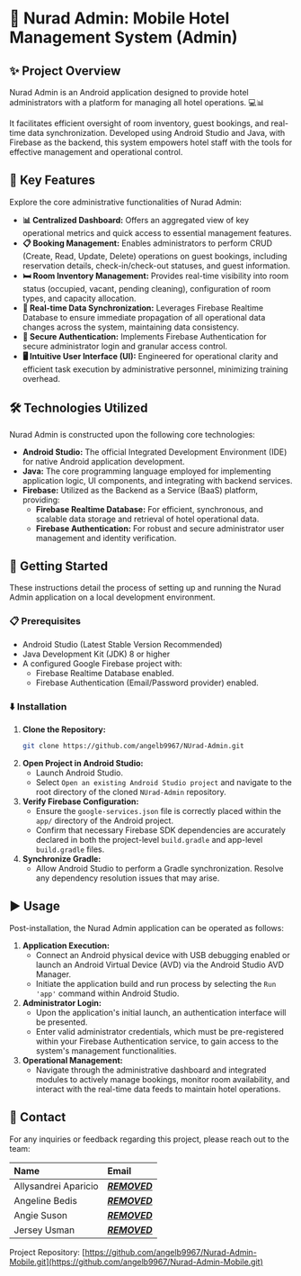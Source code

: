 # 🏨 Nurad Admin: Mobile Hotel Management System (Admin)

## ✨ Project Overview

Nurad Admin is an Android application designed to provide hotel administrators with a platform for managing all  hotel operations. 💻📊 

It facilitates efficient oversight of room inventory, guest bookings, and real-time data synchronization. Developed using Android Studio and Java, with Firebase as the backend, this system empowers hotel staff with the tools for effective management and operational control.

## 🌟 Key Features

Explore the core administrative functionalities of Nurad Admin:

*   **📊 Centralized Dashboard:** Offers an aggregated view of key operational metrics and quick access to essential management features.
*   **📋 Booking Management:** Enables administrators to perform CRUD (Create, Read, Update, Delete) operations on guest bookings, including reservation details, check-in/check-out statuses, and guest information.
*   **🛏️ Room Inventory Management:** Provides real-time visibility into room status (occupied, vacant, pending cleaning), configuration of room types, and capacity allocation.
*   **🔄 Real-time Data Synchronization:** Leverages Firebase Realtime Database to ensure immediate propagation of all operational data changes across the system, maintaining data consistency.
*   **🔐 Secure Authentication:** Implements Firebase Authentication for secure administrator login and granular access control.
*   **🖥️ Intuitive User Interface (UI):** Engineered for operational clarity and efficient task execution by administrative personnel, minimizing training overhead.

## 🛠️ Technologies Utilized

Nurad Admin is constructed upon the following core technologies:

*   **Android Studio:** The official Integrated Development Environment (IDE) for native Android application development.
*   **Java:** The core programming language employed for implementing application logic, UI components, and integrating with backend services.
*   **Firebase:** Utilized as the Backend as a Service (BaaS) platform, providing:
    *   **Firebase Realtime Database:** For efficient, synchronous, and scalable data storage and retrieval of hotel operational data.
    *   **Firebase Authentication:** For robust and secure administrator user management and identity verification.

## 🚀 Getting Started

These instructions detail the process of setting up and running the Nurad Admin application on a local development environment.

### 📋 Prerequisites

*   Android Studio (Latest Stable Version Recommended)
*   Java Development Kit (JDK) 8 or higher
*   A configured Google Firebase project with:
    *   Firebase Realtime Database enabled.
    *   Firebase Authentication (Email/Password provider) enabled.

### ⬇️ Installation

1.  **Clone the Repository:**
    ```bash
    git clone https://github.com/angelb9967/NUrad-Admin.git
    ```
2.  **Open Project in Android Studio:**
    *   Launch Android Studio.
    *   Select `Open an existing Android Studio project` and navigate to the root directory of the cloned `NUrad-Admin` repository.
3.  **Verify Firebase Configuration:**
    *   Ensure the `google-services.json` file is correctly placed within the `app/` directory of the Android project.
    *   Confirm that necessary Firebase SDK dependencies are accurately declared in both the project-level `build.gradle` and app-level `build.gradle` files.
4.  **Synchronize Gradle:**
    *   Allow Android Studio to perform a Gradle synchronization. Resolve any dependency resolution issues that may arise.

## ▶️ Usage

Post-installation, the Nurad Admin application can be operated as follows:

1.  **Application Execution:**
    *   Connect an Android physical device with USB debugging enabled or launch an Android Virtual Device (AVD) via the Android Studio AVD Manager.
    *   Initiate the application build and run process by selecting the `Run 'app'` command within Android Studio.
2.  **Administrator Login:**
    *   Upon the application's initial launch, an authentication interface will be presented.
    *   Enter valid administrator credentials, which must be pre-registered within your Firebase Authentication service, to gain access to the system's management functionalities.
3.  **Operational Management:**
    *   Navigate through the administrative dashboard and integrated modules to actively manage bookings, monitor room availability, and interact with the real-time data feeds to maintain hotel operations.

## 📧 Contact

For any inquiries or feedback regarding this project, please reach out to the team:

| Name               | Email                                    |
| :----------------- | :--------------------------------------- |
| Allysandrei Aparicio | [***REMOVED***](mailto:***REMOVED***) |
| Angeline Bedis     | [***REMOVED***](mailto:***REMOVED***) |
| Angie Suson        | [***REMOVED***](mailto:***REMOVED***) |
| Jersey Usman       | [***REMOVED***](mailto:***REMOVED***) |

Project Repository: [https://github.com/angelb9967/Nurad-Admin-Mobile.git](https://github.com/angelb9967/Nurad-Admin-Mobile.git)
